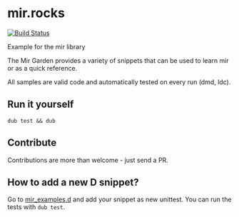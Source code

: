 mir.rocks
=========

[![Build Status](https://travis-ci.org/libmir/mir.rocks.svg?branch=master)](https://travis-ci.org/libmir/mir.rocks)

Example for the mir library

The Mir Garden provides a variety of snippets that can be used to learn mir or as a quick reference.

All samples are valid code and automatically tested on every run (dmd, ldc).

Run it yourself
---------------

```
dub test && dub
```

Contribute
----------

Contributions are more than welcome - just send a PR.


How to add a new D snippet?
---------------------------

Go to [mir_examples.d](https://github.com/libmir/mir.rocks/blob/master/src/mir_examples.d) and add your snippet as new unittest.
You can run the tests with `dub test`.
